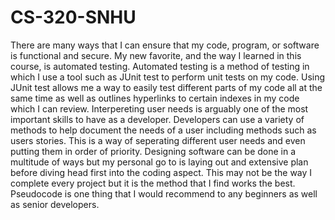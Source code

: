 # CS-320-SNHU

There are many ways that I can ensure that my code, program, or software is functional and secure. My new favorite, and the way I learned in this course, is automated testing. Automated testing is a method of testing in which I use a tool such as JUnit test to perform unit tests on my code. Using JUnit test allows me a way to easily test different parts of my code all at the same time as well as outlines hyperlinks to certain indexes in my code which I can review. Interpereting user needs is arguably one of the most important skills to have as a developer. Developers can use a variety of methods to help document the needs of a user including methods such as users stories. This is a way of seperating different user needs and even putting them in order of priority. Designing software can be done in a multitude of ways but my personal go to is laying out and extensive plan before diving head first into the coding aspect. This may not be the way I complete every project but it is the method that I find works the best. Pseudocode is one thing that I would recommend to any beginners as well as senior developers.
